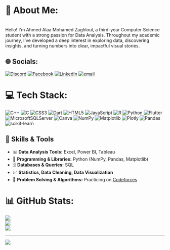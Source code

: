 # 💫 About Me:
<br>Hello! I'm Ahmed Alaa Mohamed Zaghloul, a third-year Computer Science student with a strong passion for Data Analysis. Throughout my academic journey, I’ve developed a deep interest in exploring data, discovering insights, and turning numbers into clear, impactful visual stories.


## 🌐 Socials:
[![Discord](https://img.shields.io/badge/Discord-%237289DA.svg?logo=discord&logoColor=white)](https://discord.gg/ahmed_zaghlolul) [![Facebook](https://img.shields.io/badge/Facebook-%231877F2.svg?logo=Facebook&logoColor=white)](https://facebook.com/https://www.facebook.com/ahmd.bn.la.zghlwl) [![LinkedIn](https://img.shields.io/badge/LinkedIn-%230077B5.svg?logo=linkedin&logoColor=white)](https://linkedin.com/in/https://www.linkedin.com/in/ahmedalaazaghloul/) [![email](https://img.shields.io/badge/Email-D14836?logo=gmail&logoColor=white)](mailto:a7m.zaghl0ul@gmail.com) 

# 💻 Tech Stack:
![C++](https://img.shields.io/badge/c++-%2300599C.svg?style=for-the-badge&logo=c%2B%2B&logoColor=white) ![C](https://img.shields.io/badge/c-%2300599C.svg?style=for-the-badge&logo=c&logoColor=white) ![CSS3](https://img.shields.io/badge/css3-%231572B6.svg?style=for-the-badge&logo=css3&logoColor=white) ![Dart](https://img.shields.io/badge/dart-%230175C2.svg?style=for-the-badge&logo=dart&logoColor=white) ![HTML5](https://img.shields.io/badge/html5-%23E34F26.svg?style=for-the-badge&logo=html5&logoColor=white) ![JavaScript](https://img.shields.io/badge/javascript-%23323330.svg?style=for-the-badge&logo=javascript&logoColor=%23F7DF1E) ![R](https://img.shields.io/badge/r-%23276DC3.svg?style=for-the-badge&logo=r&logoColor=white) ![Python](https://img.shields.io/badge/python-3670A0?style=for-the-badge&logo=python&logoColor=ffdd54) ![Flutter](https://img.shields.io/badge/Flutter-%2302569B.svg?style=for-the-badge&logo=Flutter&logoColor=white) ![MicrosoftSQLServer](https://img.shields.io/badge/Microsoft%20SQL%20Server-CC2927?style=for-the-badge&logo=microsoft%20sql%20server&logoColor=white) ![Canva](https://img.shields.io/badge/Canva-%2300C4CC.svg?style=for-the-badge&logo=Canva&logoColor=white) ![NumPy](https://img.shields.io/badge/numpy-%23013243.svg?style=for-the-badge&logo=numpy&logoColor=white) ![Matplotlib](https://img.shields.io/badge/Matplotlib-%23ffffff.svg?style=for-the-badge&logo=Matplotlib&logoColor=black) ![Plotly](https://img.shields.io/badge/Plotly-%233F4F75.svg?style=for-the-badge&logo=plotly&logoColor=white) ![Pandas](https://img.shields.io/badge/pandas-%23150458.svg?style=for-the-badge&logo=pandas&logoColor=white) ![scikit-learn](https://img.shields.io/badge/scikit--learn-%23F7931E.svg?style=for-the-badge&logo=scikit-learn&logoColor=white)

## 🔧 Skills & Tools
- 📊 **Data Analysis Tools:** Excel, Power BI, Tableau  
- 🐍 **Programming & Libraries:** Python (NumPy, Pandas, Matplotlib)  
- 🗄️ **Databases & Queries:** SQL  
- 📈 **Statistics, Data Cleaning, Data Visualization**  
- 🧠 **Problem Solving & Algorithms:** Practicing on [Codeforces](https://codeforces.com/profile/Ahmed_Zaghl0ul)


# 📊 GitHub Stats:
![](https://github-readme-stats.vercel.app/api?username=AhmedZaghl0ul&theme=dark&hide_border=false&include_all_commits=true&count_private=false)<br/>
![](https://nirzak-streak-stats.vercel.app/?user=AhmedZaghl0ul&theme=dark&hide_border=false)<br/>
![](https://github-readme-stats.vercel.app/api/top-langs/?username=AhmedZaghl0ul&theme=dark&hide_border=false&include_all_commits=true&count_private=false&layout=compact)

---
[![](https://visitcount.itsvg.in/api?id=AhmedZaghl0ul&icon=0&color=0)](https://visitcount.itsvg.in)

<!-- Proudly created with GPRM ( https://gprm.itsvg.in ) -->
